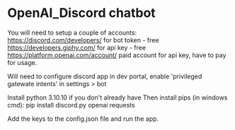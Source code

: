 # OpenAI_Discord chatbot

You will need to setup a couple of accounts:
https://discord.com/developers/ for bot token - free
https://developers.giphy.com/ for api key - free
https://platform.openai.com/account/ paid account for api key, have to pay for usage.

Will need to configure discord app in dev portal, enable 'privileged gatewate intents' in settings > bot

Install python 3.10.10 if you don't already have
Then install pips (in windows cmd): pip install discord.py openai requests 

Add the keys to the config.json file and run the app.

